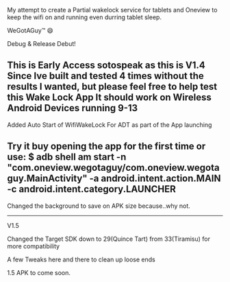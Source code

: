My attempt to create a Partial wakelock service for tablets and Oneview to keep the wifi on and running even durring tablet sleep.

WeGotAGuy:tm: :smile:

Debug & Release Debut!

This is Early Access sotospeak as this is V1.4 Since Ive built and tested 4 times without the results I wanted, but please feel free to help test this Wake Lock App
It should work on Wireless Android Devices running 9-13
-----------------------------------------------------------------
Added Auto Start of WifiWakeLock For ADT as part of the App launching

Try it buy opening the app for the first time or use:
$ adb shell am start -n "com.oneview.wegotaguy/com.oneview.wegotaguy.MainActivity" -a android.intent.action.MAIN -c android.intent.category.LAUNCHER
-----------------------------------------------------------------
Changed the background to save on APK size because..why not.

-----------------------------------------------------------------
V1.5

Changed the Target SDK down to 29(Quince Tart) from 33(Tiramisu) for more compatibility

A few Tweaks here and there to clean up loose ends

1.5 APK to come soon.

